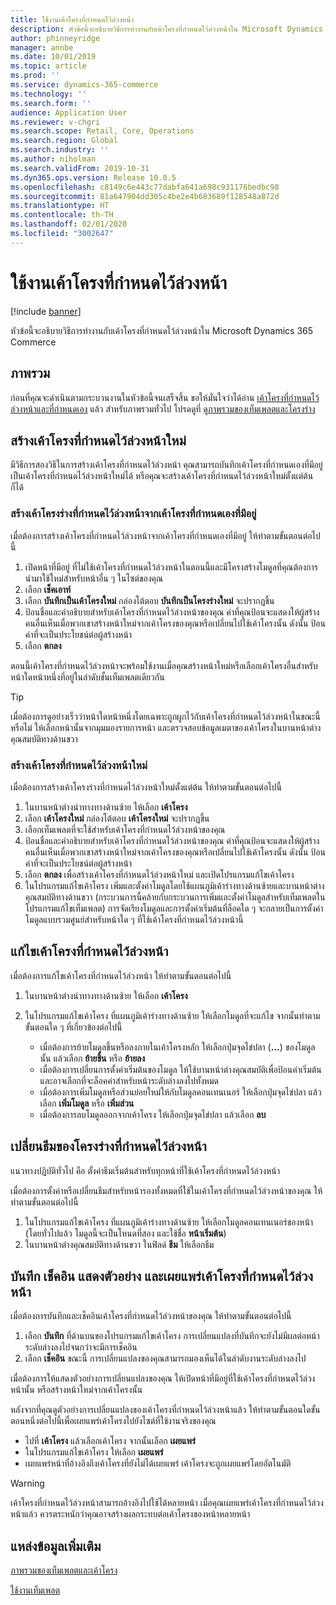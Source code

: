 ```yaml
---
title: ใช้งานเค้าโครงที่กำหนดไว้ล่วงหน้า
description: หัวข้อนี้จะอธิบายวิธีการทำงานกับเค้าโครงที่กำหนดไว้ล่วงหน้าใน Microsoft Dynamics 365 Commerce
author: phinneyridge
manager: annbe
ms.date: 10/01/2019
ms.topic: article
ms.prod: ''
ms.service: dynamics-365-commerce
ms.technology: ''
ms.search.form: ''
audience: Application User
ms.reviewer: v-chgri
ms.search.scope: Retail, Core, Operations
ms.search.region: Global
ms.search.industry: ''
ms.author: niholman
ms.search.validFrom: 2019-10-31
ms.dyn365.ops.version: Release 10.0.5
ms.openlocfilehash: c8149c6e443c77dabfa641a698c931176bedbc98
ms.sourcegitcommit: 81a647904dd305c4be2e4b683689f128548a872d
ms.translationtype: HT
ms.contentlocale: th-TH
ms.lasthandoff: 02/01/2020
ms.locfileid: "3002647"
---
```

# <a name="work-with-preset-layouts"></a>ใช้งานเค้าโครงที่กำหนดไว้ล่วงหน้า


[!include [banner](includes/banner.md)]

หัวข้อนี้จะอธิบายวิธีการทำงานกับเค้าโครงที่กำหนดไว้ล่วงหน้าใน Microsoft Dynamics 365 Commerce

## <a name="overview"></a>ภาพรวม

ก่อนที่คุณจะดำเนินตามกระบวนงานในหัวข้อนี้จนเสร็จสิ้น ขอให้มั่นใจว่าได้อ่าน [เค้าโครงที่กำหนดไว้ล่วงหน้าและที่กำหนดเอง](templates-layouts-overview.md#preset-and-custom-layouts) แล้ว สำหรับภาพรวมทั่วไป โปรดดูที่ [ดูภาพรวมของเท็มเพลตและโครงร่าง](templates-layouts-overview.md)

## <a name="create-a-new-preset-layout"></a>สร้างเค้าโครงที่กำหนดไว้ล่วงหน้าใหม่

มีวิธีการสองวิธีในการสร้างเค้าโครงที่กำหนดไว้ล่วงหน้า คุณสามารถบันทึกเค้าโครงที่กำหนดเองที่มีอยู่เป็นเค้าโครงที่กำหนดไว้ล่วงหน้าใหม่ได้ หรือคุณจะสร้างเค้าโครงที่กำหนดไว้ล่วงหน้าใหม่ตั้งแต่ต้นก็ได้

### <a name="create-a-preset-layout-from-an-existing-custom-layout"></a>สร้างเค้าโครงร่างที่กำหนดไว้ล่วงหน้าจากเค้าโครงที่กำหนดเองที่มีอยู่

เมื่อต้องการสร้างเค้าโครงที่กำหนดไว้ล่วงหน้าจากเค้าโครงที่กำหนดเองที่มีอยู่ ให้ทำตามขั้นตอนต่อไปนี้

1. เปิดหน้าที่มีอยู่ ที่ไม่ใช้เค้าโครงที่กำหนดไว้ล่วงหน้าในตอนนี้และมีโครงสร้างโมดูลที่คุณต้องการนำมาใช้ใหม่สำหรับหน้าอื่น ๆ ในไซต์ของคุณ
1. เลือก **เช็คเอาท์**
1. เลือก **บันทึกเป็นเค้าโครงใหม่** กล่องโต้ตอบ **บันทึกเป็นโครงร่างใหม่** จะปรากฏขึ้น
1. ป้อนชื่อและคำอธิบายสำหรับเค้าโครงที่กำหนดไว้ล่วงหน้าของคุณ ค่าที่คุณป้อนจะแสดงให้ผู้สร้างคนอื่นเห็นเมื่อพวกเขาสร้างหน้าใหม่จากเค้าโครงของคุณหรือเปลี่ยนไปใช้เค้าโครงนั้น ดังนั้น ป้อนค่าที่จะเป็นประโยชน์ต่อผู้สร้างหน้า
1. เลือก **ตกลง**

ตอนนี้เค้าโครงที่กำหนดไว้ล่วงหน้าจะพร้อมใช้งานเมื่อคุณสร้างหน้าใหม่หรือเลือกเค้าโครงอื่นสำหรับหน้าใดหน้าหนึ่งที่อยู่ในลำดับชั้นเท็มเพลตเดียวกัน

> [!TIP]
> เมื่อต้องการดูอย่างเร็วว่าหน้าใดหน้าหนึ่งโดยเฉพาะถูกผูกไว้กับเค้าโครงที่กำหนดไว้ล่วงหน้าในขณะนี้หรือไม่ ให้เลือกหน้านั้นจากมุมมองรายการหน้า และตรวจสอบข้อมูลเมตาของเค้าโครงในบานหน้าต่างคุณสมบัติทางด้านขวา

### <a name="create-a-new-preset-layout"></a>สร้างเค้าโครงที่กำหนดไว้ล่วงหน้าใหม่

เมื่อต้องการสร้างเค้าโครงร่างที่กำหนดไว้ล่วงหน้าใหม่ตั้งแต่ต้น ให้ทำตามขั้นตอนต่อไปนี้

1. ในบานหน้าต่างนำทางทางด้านซ้าย ให้เลือก **เค้าโครง**
1. เลือก **เค้าโครงใหม่** กล่องโต้ตอบ **เค้าโครงใหม่** จะปรากฏขึ้น
1. เลือกเท็มเพลตที่จะใช้สำหรับเค้าโครงที่กำหนดไว้ล่วงหน้าของคุณ
1. ป้อนชื่อและคำอธิบายสำหรับเค้าโครงที่กำหนดไว้ล่วงหน้าของคุณ ค่าที่คุณป้อนจะแสดงให้ผู้สร้างคนอื่นเห็นเมื่อพวกเขาสร้างหน้าใหม่จากเค้าโครงของคุณหรือเปลี่ยนไปใช้เค้าโครงนั้น ดังนั้น ป้อนค่าที่จะเป็นประโยชน์ต่อผู้สร้างหน้า
1. เลือก **ตกลง** เพื่อสร้างเค้าโครงที่กำหนดไว้ล่วงหน้าใหม่ และเปิดโปรแกรมแก้ไขเค้าโครง
1. ในโปรแกรมแก้ไขเค้าโครง เพิ่มและตั้งค่าโมดูลโดยใช้แผนภูมิเค้าร่างทางด้านซ้ายและบานหน้าต่างคุณสมบัติทางด้านขวา (กระบวนการนี้คล้ายกับกระบวนการเพิ่มและตั้งค่าโมดูลสำหรับเท็มเพลตในโปรแกรมแก้ไขเท็มเพลต) การจัดเรียงโมดูลและการตั้งค่าเริ่มต้นที่ล็อคใด ๆ จะกลายเป็นการตั้งค่าโมดูลแบบรวมศูนย์สำหรับหน้าใด ๆ ที่ใช้เค้าโครงที่กำหนดไว้ล่วงหน้านี้

## <a name="modify-a-preset-layout"></a>แก้ไขเค้าโครงที่กำหนดไว้ล่วงหน้า

เมื่อต้องการแก้ไขเค้าโครงที่กำหนดไว้ล่วงหน้า ให้ทำตามขั้นตอนต่อไปนี้

1. ในบานหน้าต่างนำทางทางด้านซ้าย ให้เลือก **เค้าโครง**
1. ในโปรแกรมแก้ไขเค้าโครง ที่แผนภูมิเค้าร่างทางด้านซ้าย ให้เลือกโมดูลที่จะแก้ไข จากนั้นทำตามขั้นตอนใด ๆ ที่เกี่ยวข้องต่อไปนี้

    - เมื่อต้องการย้ายโมดูลขึ้นหรือลงภายในเค้าโครงหลัก ให้เลือกปุ่มจุดไข่ปลา (**...**) ของโมดูลนั้น แล้วเลือก **ย้ายขึ้น** หรือ **ย้ายลง**
    - เมื่อต้องการเปลี่ยนการตั้งค่าเริ่มต้นของโมดูล ให้ใช้บานหน้าต่างคุณสมบัติเพื่อป้อนค่าเริ่มต้นและอาจเลือกที่จะล็อคค่าสำหรับหน้าระดับล่างลงไปทั้งหมด
    - เมื่อต้องการเพิ่มโมดูลหรือส่วนย่อยใหม่ให้กับโมดูลคอนเทนเนอร์ ให้เลือกปุ่มจุดไข่ปลา แล้วเลือก **เพิ่มโมดูล** หรือ **เพิ่มส่วน**
    - เมื่อต้องการลบโมดูลออกจากเค้าโครง ให้เลือกปุ่มจุดไข่ปลา แล้วเลือก **ลบ**

## <a name="change-a-preset-layout-theme"></a>เปลี่ยนธีมของโครงร่างที่กำหนดไว้ล่วงหน้า

แนวทางปฏิบัติทั่วไป คือ ตั้งค่าธีมเริ่มต้นสำหรับทุกหน้าที่ใช้เค้าโครงที่กำหนดไว้ล่วงหน้า

เมื่อต้องการตั้งค่าหรือเปลี่ยนธีมสำหรับหน้ารองทั้งหมดที่ใช้ในเค้าโครงที่กำหนดไว้ล่วงหน้าของคุณ ให้ทำตามขั้นตอนต่อไปนี้

1. ในโปรแกรมแก้ไขเค้าโครง ที่แผนภูมิเค้าร่างทางด้านซ้าย ให้เลือกโมดูลคอนเทนเนอร์ของหน้า (โดยทั่วไปแล้ว โมดูลนี้จะเป็นโหนดที่สอง และใช้ชื่อ **หน้าเริ่มต้น**)
1. ในบานหน้าต่างคุณสมบัติทางด้านขวา ในฟิลด์ **ธีม** ให้เลือกธีม

## <a name="save-check-in-preview-and-publish-a-preset-layout"></a>บันทึก เช็คอิน แสดงตัวอย่าง และเผยแพร่เค้าโครงที่กำหนดไว้ล่วงหน้า

เมื่อต้องการบันทึกและเช็คอินเค้าโครงที่กำหนดไว้ล่วงหน้าของคุณ ให้ทำตามขั้นตอนต่อไปนี้

1. เลือก **บันทึก** ที่ด้านบนของโปรแกรมแก้ไขเค้าโครง การเปลี่ยนแปลงที่บันทึกจะยังไม่มีผลต่อหน้าระดับล่างลงไปจนกว่าจะมีการเช็คอิน
1. เลือก **เช็คอิน** ขณะนี้ การเปลี่ยนแปลงของคุณสามารถมองเห็นได้ในลำดับงานระดับล่างลงไป

เมื่อต้องการให้แสดงตัวอย่างการเปลี่ยนแปลงของคุณ ให้เปิดหน้าที่มีอยู่ที่ใช้เค้าโครงที่กำหนดไว้ล่วงหน้านั้น หรือสร้างหน้าใหม่จากเค้าโครงนั้น

หลังจากที่คุณดูตัวอย่างการเปลี่ยนแปลงของเค้าโครงที่กำหนดไว้ล่วงหน้าแล้ว ให้ทำตามขั้นตอนใดขั้นตอนหนึ่งต่อไปนี้เพื่อเผยแพร่เค้าโครงไปยังไซต์ที่ใช้งานจริงของคุณ

* ไปที่ **เค้าโครง** แล้วเลือกเค้าโครง จากนั้นเลือก **เผยแพร่**
* ในโปรแกรมแก้ไขเค้าโครง ให้เลือก **เผยแพร่**
* เผยแพร่หน้าที่อ้างอิงถึงเค้าโครงที่ยังไม่ได้เผยแพร่ เค้าโครงจะถูกเผยแพร่โดยอัตโนมัติ

> [!WARNING]
> เค้าโครงที่กำหนดไว้ล่วงหน้าสามารถอ้างอิงไปใช้ได้หลายหน้า เมื่อคุณเผยแพร่เค้าโครงที่กำหนดไว้ล่วงหน้าแล้ว ควรตระหนักว่าคุณอาจสร้างผลกระทบต่อเค้าโครงของหน้าหลายหน้า

## <a name="additional-resources"></a>แหล่งข้อมูลเพิ่มเติม

[ภาพรวมของเท็มเพลตและเค้าโครง](templates-layouts-overview.md)

[ใช้งานเท็มเพลต](work-with-templates.md)
